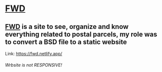 # [FWD](https://fwd.netlify.app/)
## [FWD](https://fwd.netlify.app/) is a site to see, organize and know everything related to postal parcels, my role was to convert a BSD file to a static website

Link: https://fwd.netlify.app/
###### Wrbsite is not RESPONSIVE!
